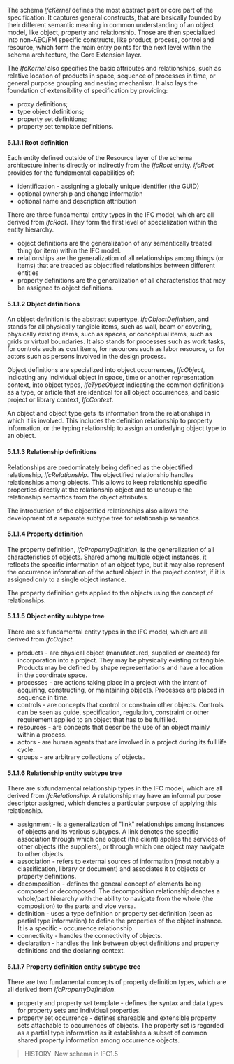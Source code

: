 The schema _IfcKernel_ defines the most abstract part or core part of the specification. It captures general constructs, that are basically founded by their different semantic meaning in common understanding of an object model, like object, property and relationship. Those are then specialized into non-AEC/FM specific constructs, like product, process, control and resource, which form the main entry points for the next level within the schema architecture, the Core Extension layer.

The _IfcKernel_ also specifies the basic attributes and relationships, such as relative location of products in space, sequence of processes in time, or general purpose grouping and nesting mechanism. It also lays the foundation of extensibility of specification by providing:

* proxy definitions;
* type object definitions;
* property set definitions;
* property set template definitions. 

#### 5.1.1.1 Root definition
Each entity defined outside of the Resource layer of the schema architecture inherits directly or indirectly from the _IfcRoot_ entity. _IfcRoot_ provides for the fundamental capabilities of:

* identification - assigning a globally unique identifier (the GUID)
* optional ownership and change information
* optional name and description attribution 

There are three fundamental entity types in the IFC model, which are all derived from _IfcRoot_. They form the first level of specialization within the entity hierarchy.

* object definitions are the generalization of any semantically treated thing (or item) within the IFC model.
* relationships are the generalization of all relationships among things (or items) that are treaded as objectified relationships between different entities
* property definitions are the generalization of all characteristics that may be assigned to object definitions.

#### 5.1.1.2 Object definitions
An object definition is the abstract supertype, _IfcObjectDefinition_, and stands for all physically tangible items, such as wall, beam or covering, physically existing items, such as spaces, or conceptual items, such as grids or virtual boundaries. It also stands for processes such as work tasks, for controls such as cost items, for resources such as labor resource, or for actors such as persons involved in the design process.

Object definitions are specialized into object occurrences, _IfcObject_, indicating any individual object in space, time or another representation context, into object types, _IfcTypeObject_ indicating the common definitions as a type, or article that are identical for all object occurrences, and basic project or library context, _IfcContext_.

An object and object type gets its information from the relationships in which it is involved. This includes the definition relationship to property information, or the typing relationship to assign an underlying object type to an object.

#### 5.1.1.3 Relationship definitions
Relationships are predominately being defined as the objectified relationship, _IfcRelationship_. The objectified relationship handles relationships among objects. This allows to keep relationship specific properties directly at the relationship object and to uncouple the relationship semantics from the object attributes.

The introduction of the objectified relationships also allows the development of a separate subtype tree for relationship semantics.

#### 5.1.1.4 Property definition
The property definition, _IfcPropertyDefinition_, is the generalization of all characteristics of objects. Shared among multiple object instances, it reflects the specific information of an object type, but it may also represent the occurrence information of the actual object in the project context, if it is assigned only to a single object instance.

The property definition gets applied to the objects using the concept of relationships.

#### 5.1.1.5 Object entity subtype tree
There are six fundamental entity types in the IFC model, which are all derived from _IfcObject_.

* products - are physical object (manufactured, supplied or created) for incorporation into a project. They may be physically existing or tangible. Products may be defined by shape representations and have a location in the coordinate space.
* processes - are actions taking place in a project with the intent of acquiring, constructing, or maintaining objects. Processes are placed in sequence in time.
* controls - are concepts that control or constrain other objects. Controls can be seen as guide, specification, regulation, constraint or other requirement applied to an object that has to be fulfilled.
* resources - are concepts that describe the use of an object mainly within a process.
* actors - are human agents that are involved in a project during its full life cycle.
* groups - are arbitrary collections of objects.

#### 5.1.1.6 Relationship entity subtype tree
There are sixfundamental relationship types in the IFC model, which are all derived from _IfcRelationship_. A relationship may have an informal purpose descriptor assigned, which denotes a particular purpose of applying this relationship.

* assignment - is a generalization of "link" relationships among instances of objects and its various subtypes. A link denotes the specific association through which one object (the client) applies the services of other objects (the suppliers), or through which one object may navigate to other objects.
* association - refers to external sources of information (most notably a classification, library or document) and associates it to objects or property definitions.
* decomposition - defines the general concept of elements being composed or decomposed. The decomposition relationship denotes a whole/part hierarchy with the ability to navigate from the whole (the composition) to the parts and vice versa.
* definition - uses a type definition or property set definition (seen as partial type information) to define the properties of the object instance. It is a specific - occurrence relationship 
* connectivity - handles the connectivity of objects. 
* declaration - handles the link between object definitions and property definitions and the declaring context.

#### 5.1.1.7 Property definition entity subtype tree
There are two fundamental concepts of property definition types, which are all derived from _IfcPropertyDefinition_.

* property and property set template - defines the syntax and data types for property sets and individual properties.
* property set occurrence - defines shareable and extensible property sets attachable to occurrences of objects. The property set is regarded as a partial type information as it establishes a subset of common shared property information among occurrence objects. 

> HISTORY&nbsp; New schema in IFC1.5
